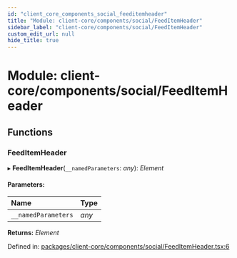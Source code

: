 ```yaml
---
id: "client_core_components_social_feeditemheader"
title: "Module: client-core/components/social/FeedItemHeader"
sidebar_label: "client-core/components/social/FeedItemHeader"
custom_edit_url: null
hide_title: true
---
```


# Module: client-core/components/social/FeedItemHeader

## Functions

### FeedItemHeader

▸ **FeedItemHeader**(`__namedParameters`: *any*): *Element*

#### Parameters:

Name | Type |
:------ | :------ |
`__namedParameters` | *any* |

**Returns:** *Element*

Defined in: [packages/client-core/components/social/FeedItemHeader.tsx:6](https://github.com/xr3ngine/xr3ngine/blob/5c3dcaef1/packages/client-core/components/social/FeedItemHeader.tsx#L6)
